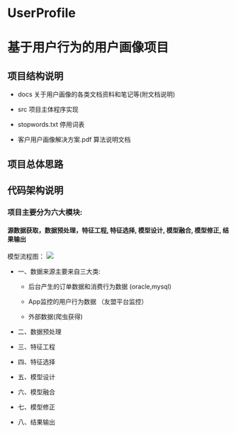 # UserProfile
# 基于用户行为的用户画像项目


## 项目结构说明
  * docs  关于用户画像的各类文档资料和笔记等(附文档说明)
      
     
  * src   项目主体程序实现
  * stopwords.txt 停用词表
  * 客户用户画像解决方案.pdf  算法说明文档
  
  
 ## 项目总体思路
 
 
 ## 代码架构说明
 ### 项目主要分为六大模块:
 #### 源数据获取，数据预处理，特征工程, 特征选择, 模型设计, 模型融合, 模型修正, 结果输出 
 模型流程图：
 ![](file:///E:\picture\\111.png)
 * 一、数据来源主要来自三大类:
   
     * 后台产生的订单数据和消费行为数据 (oracle,mysql)
     
     * App监控的用户行为数据 （友盟平台监控）
     
     * 外部数据(爬虫获得)
     
 * 二、数据预处理
 
 * 三、特征工程
 
 * 四、特征选择
 
 * 五、模型设计
 
 * 六、模型融合
 
 * 七、模型修正
 
 * 八、结果输出